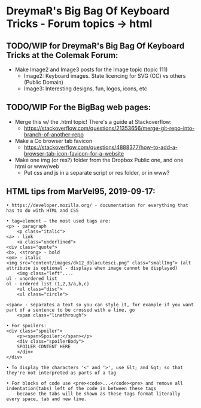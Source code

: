 DreymaR's Big Bag Of Keyboard Tricks - Forum topics -> html
===========================================================

TODO/WIP for DreymaR's Big Bag Of Keyboard Tricks at the Colemak Forum:
-----------------------------------------------------------------------
- Make Image2 and Image3 posts for the Image topic (topic 111)
	- Image2: Keyboard images. State licencing for SVG (CC) vs others (Public Domain)
	- Image3: Interesting designs, fun, logos, icons, etc

TODO/WIP For the BigBag web pages:
----------------------------------
- Merge this w/ the .html topic! There's a guide at Stackoverflow:
	- https://stackoverflow.com/questions/21353656/merge-git-repo-into-branch-of-another-repo
- Make a Co browser tab favicon
	- https://stackoverflow.com/questions/4888377/how-to-add-a-browser-tab-icon-favicon-for-a-website
- Make one img (or res?) folder from the Dropbox Public one, and one html or www/web
	- Put css and js in a separate script or res folder, or in www?


HTML tips from MarVel95, 2019-09-17:
------------------------------------
```
• https://developer.mozilla.org/ - documentation for everything that has to do with HTML and CSS

• tag=element – the most used tags are:
<p> - paragraph
    <p class="italic">
<a> - link
    <a class="underlined">
<div class="quote">
<b>, <strong> - bold
<em> - italic
<img src="content/images/dk12_dblacutesci.png" class="smallImg"> (alt attribute is optional - displays when image cannot be displayed)
    <img class="left"....
ul - unordered list
ol - ordered list (1,2,3/a,b,c)
    <ul class="disc">
    <ul class="circle">

<span> - separates a text so you can style it, for example if you want part of a sentence to be crossed with a line, go
    <span class="linethrough">

• For spoilers:
<div class="spoiler">
    <p><span>Spoiler:</span></p>
    <div class="spoilerBody">
    SPOILER CONTENT HERE
    </div>
</div>

• To display the characters '<' and '>', use &lt; and &gt; so that they're not interpreted as parts of a tag

• For blocks of code use <pre><code>...</code><pre> and remove all indentation(tabs) left of the code in between these tags 
    because the tabs will be shown as these tags format literally every space, tab and new line.
```
